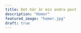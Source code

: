 ```yaml
---
title: Det här är min andra post
description: "Homer"
featured_image: "homer.jpg"
draft: true
---
```


